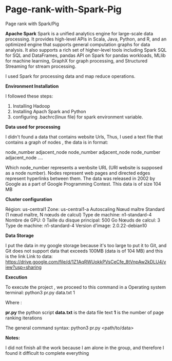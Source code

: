 # Page-rank-with-Spark-Pig
Page rank with Spark/Pig

**Apache Spark**
Spark is a unified analytics engine for large-scale data processing. It provides high-level APIs in Scala, Java, Python, and R, and an optimized engine that supports general computation graphs for data analysis. It also supports a rich set of higher-level tools including Spark SQL for SQL and DataFrames, pandas API on Spark for pandas workloads, MLlib for machine learning, GraphX for graph processing, and Structured Streaming for stream processing.

I used Spark for processing data and map reduce operations.

**Environment Installation** 

I followed these steps:
1. Installing Hadoop
2. Installing Apach Spark and Python
3. configuring .bachrc(linux file) for spark environment variable.

**Data used for processing**

I didn't found a data that contains website Urls, Thus, I used a text file that contains a graph of nodes , the data is in format: 

node_number  adjacent_node
node_number  adjacent_node
node_number  adjacent_node
....

Which node_number represents a wenbsite URL (URl website is supposed as a node number).
Nodes represent web pages and directed edges represent hyperlinks between them. The data was released in 2002 by Google as a part of Google Programming Contest.
This data is of size 104 MB

**Cluster configuration**

Région: us-central1
Zone: us-central1-a
Autoscaling
Nœud maître Standard (1 nœud maître, N nœuds de calcul)
Type de machine: n1-standard-4
Nombre de GPU: 0
Taille du disque principal: 500 Go
Nœuds de calcul: 3
Type de machine: n1-standard-4
Version d'image: 2.0.22-debian10

**Data Storage**

I put the data in my google storage because it's too large to put it to Git, and Git does not support data that exceeds 100MB (data is of 104 MB) and this is the link 
Link to data: https://drive.google.com/file/d/1Z1AqRWUokkPVsCeCfe_8tVnpAw2kDLU4/view?usp=sharing

**Execution**

To execute the project , we proceed to this command in a Operating system terminal: python3 pr.py data.txt 1

Where : 

**pr.py** the python script
**data.txt** is the data file text
**1** is the number of page ranking iterations

The general command syntax: python3 pr.py <path/to/data> <number of iterations>

**Notes:** 
  
I did not finish all the work because I am alone in the group, and therefore I found it difficult to complete everything
